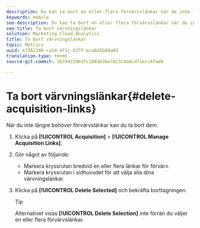 ```yaml
---
description: Du kan ta bort en eller flera förvärvslänkar när de inte längre behövs.
keywords: mobile
seo-description: Du kan ta bort en eller flera förvärvslänkar när de inte längre behövs.
seo-title: Ta bort värvningslänkar
solution: Marketing Cloud,Analytics
title: Ta bort värvningslänkar
topic: Metrics
uuid: e7362348-ca24-4f1c-b37f-eca6d2b0da6d
translation-type: tm+mt
source-git-commit: 3b744229b3fc288363be74c3c4adcd71ecc4fad4

---
```



# Ta bort värvningslänkar{#delete-acquisition-links}

När du inte längre behöver förvärvslänkar kan du ta bort dem.

1. Klicka på **[!UICONTROL Acquisition]** > **[!UICONTROL Manage Acquisition Links]**.
1. Gör något av följande:

   * Markera kryssrutan bredvid en eller flera länkar för förvärv.
   * Markera kryssrutan i sidhuvudet för att välja alla dina värvningslänkar.

1. Klicka på **[!UICONTROL Delete Selected]** och bekräfta borttagningen.

   >[!TIP]
   >
   >Alternativet visas **[!UICONTROL Delete Selection]** inte förrän du väljer en eller flera förvärvslänkar.

